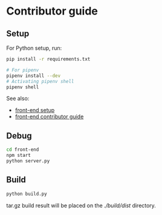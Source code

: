 # Contributor guide

## Setup

For Python setup, run:

```sh
pip install -r requirements.txt

# For pipenv
pipenv install --dev
# Activating pipenv shell
pipenv shell
```

See also: 

- [front-end setup](./front-end/README.md)
- [front-end contributor guide](./front-end/CONTRIBUTING.md)

## Debug

```sh
cd front-end
npm start
python server.py
```

## Build

```sh
python build.py
```

tar.gz build result will be placed on the *./build/dist* directory.


